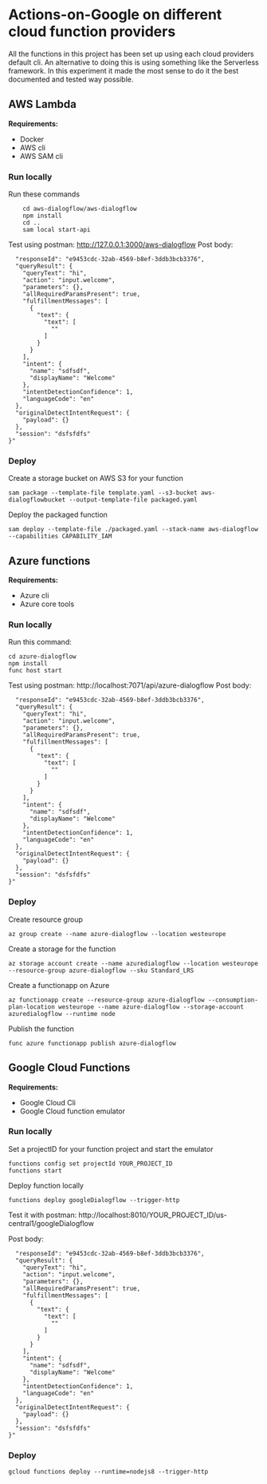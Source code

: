 # Actions-on-Google on different cloud function providers

All the functions in this project has been set up using each cloud providers default cli. An alternative to doing this is using something like the Serverless framework. In this experiment it made the most sense to do it the best documented and tested way possible.

## AWS Lambda

**Requirements:**
- Docker
- AWS cli
- AWS SAM cli

### Run locally
Run these commands
```
    cd aws-dialogflow/aws-dialogflow
    npm install
    cd ..
    sam local start-api
```
Test using postman:
http://127.0.0.1:3000/aws-dialogflow
Post body: 
```"{
  "responseId": "e9453cdc-32ab-4569-b8ef-3ddb3bcb3376",
  "queryResult": {
    "queryText": "hi",
    "action": "input.welcome",
    "parameters": {},
    "allRequiredParamsPresent": true,
    "fulfillmentMessages": [
      {
        "text": {
          "text": [
            ""
          ]
        }
      }
    ],
    "intent": {
      "name": "sdfsdf",
      "displayName": "Welcome"
    },
    "intentDetectionConfidence": 1,
    "languageCode": "en"
  },
  "originalDetectIntentRequest": {
    "payload": {}
  },
  "session": "dsfsfdfs"
}"
```

### Deploy
Create a storage bucket on AWS S3 for your function
```
sam package --template-file template.yaml --s3-bucket aws-dialogflowbucket --output-template-file packaged.yaml
```

Deploy the packaged function
```
sam deploy --template-file ./packaged.yaml --stack-name aws-dialogflow --capabilities CAPABILITY_IAM
```

## Azure functions
**Requirements:**
- Azure cli
- Azure core tools

### Run locally
Run this command:
```
cd azure-dialogflow
npm install
func host start
```

Test using postman:
http://localhost:7071/api/azure-dialogflow
Post body: 
```"{
  "responseId": "e9453cdc-32ab-4569-b8ef-3ddb3bcb3376",
  "queryResult": {
    "queryText": "hi",
    "action": "input.welcome",
    "parameters": {},
    "allRequiredParamsPresent": true,
    "fulfillmentMessages": [
      {
        "text": {
          "text": [
            ""
          ]
        }
      }
    ],
    "intent": {
      "name": "sdfsdf",
      "displayName": "Welcome"
    },
    "intentDetectionConfidence": 1,
    "languageCode": "en"
  },
  "originalDetectIntentRequest": {
    "payload": {}
  },
  "session": "dsfsfdfs"
}"
```

### Deploy
Create resource group
```
az group create --name azure-dialogflow --location westeurope
```

Create a storage for the function
```
az storage account create --name azuredialogflow --location westeurope --resource-group azure-dialogflow --sku Standard_LRS
```

Create a functionapp on Azure
```
az functionapp create --resource-group azure-dialogflow --consumption-plan-location westeurope --name azure-dialogflow --storage-account azuredialogflow --runtime node
```

Publish the function
```
func azure functionapp publish azure-dialogflow
```

## Google Cloud Functions

**Requirements:**
- Google Cloud Cli
- Google Cloud function emulator

### Run locally
Set a projectID for your function project and start the emulator
```
functions config set projectId YOUR_PROJECT_ID
functions start
```
Deploy function locally
```
functions deploy googleDialogflow --trigger-http
```
Test it with postman:
http://localhost:8010/YOUR_PROJECT_ID/us-central1/googleDialogflow

Post body: 
```"{
  "responseId": "e9453cdc-32ab-4569-b8ef-3ddb3bcb3376",
  "queryResult": {
    "queryText": "hi",
    "action": "input.welcome",
    "parameters": {},
    "allRequiredParamsPresent": true,
    "fulfillmentMessages": [
      {
        "text": {
          "text": [
            ""
          ]
        }
      }
    ],
    "intent": {
      "name": "sdfsdf",
      "displayName": "Welcome"
    },
    "intentDetectionConfidence": 1,
    "languageCode": "en"
  },
  "originalDetectIntentRequest": {
    "payload": {}
  },
  "session": "dsfsfdfs"
}"
```

### Deploy
```
gcloud functions deploy --runtime=nodejs8 --trigger-http
```